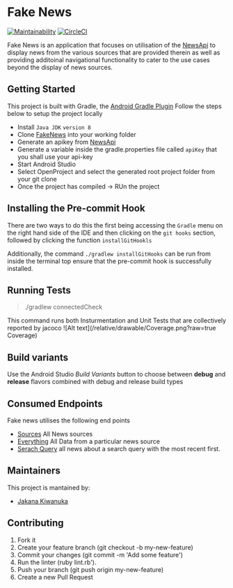 # Fake News
[![Maintainability](https://api.codeclimate.com/v1/badges/bac7d09d044e95a0667c/maintainability)](https://codeclimate.com/github/Jak-Sidious/FakeNews/maintainability)   [![CircleCI](https://circleci.com/gh/Jak-Sidious/FakeNews/tree/master.svg?style=svg)](https://circleci.com/gh/Jak-Sidious/FakeNews/tree/master)


Fake News is an application that focuses on utilisation of the [NewsApi](https://newsapi.org/) to display news from the various sources that are provided therein as well as providing additoinal navigational functionality to cater to the use cases beyond the display of news sources. 

## Getting Started
This project is built with Gradle, the [Android Gradle Plugin](https://developer.android.com/studio/releases/gradle-plugin) 
Follow the steps below to setup the project locally

* Install `Java JDK` `version 8`
* Clone [FakeNews](https://github.com/Jak-Sidious/FakeNews) into your working folder
* Generate an apikey from [NewsApi](https://newsapi.org/register)
* Generate a variable inside the gradle.properties file called `apiKey` that you shall use your api-key
* Start Android Studio
* Select OpenProject and select the generated root project folder from your git clone
* Once the project has compiled -> RUn the project

## Installing the Pre-commit Hook
There are two ways to do this the first being accessing the `Gradle` menu on the right hand side of the IDE and then clicking on the `git hooks` section, followed by clicking the function `installGitHookls`

Additionally, the command ```./gradlew installGitHooks``` can be run from inside the terminal top ensure that the pre-commit hook is successfully installed.

## Running Tests
> ./gradlew connectedCheck

This command runs both Insturmentation and Unit Tests that are collectively reported by jacoco
![Alt text](/relative/drawable/Coverage.png?raw=true Coverage)


## Build variants
Use the Android Studio *Build Variants* button to choose between **debug** and **release** flavors combined with debug and release build types

## Consumed Endpoints
Fake news utilises the following end points 
* [Sources](https://newsapi.org/v2/sources?apiKey=API_KEY) All News sources
* [Everything](https://newsapi.org/v2/everything?q=newsSource&apiKey=API_KEY) All Data from a particular news source
* [Serach Query](https://newsapi.org/everything?q=SearchQuery&language=en&sortby=publishedAt&apiKey=API_KEY) all news about a search query with the most recent first.

## Maintainers
This project is mantained by:
* [Jakana Kiwanuka](https://github.com/Jak-Sidious)


## Contributing

1. Fork it
2. Create your feature branch (git checkout -b my-new-feature)
3. Commit your changes (git commit -m 'Add some feature')
4. Run the linter (ruby lint.rb').
5. Push your branch (git push origin my-new-feature)
6. Create a new Pull Request
